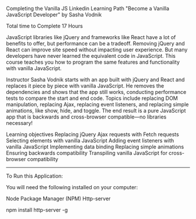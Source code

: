 Completing the Vanilla JS Linkedin Learning Path
"Become a Vanilla JavaScript Developer" by Sasha Vodnik

Total time to Complete 17 Hours

JavaScript libraries like jQuery and frameworks like React have a lot of benefits to offer, but performance can be a tradeoff. Removing jQuery and React can improve site speed without impacting user experience. But many developers have never learned the equivalent code in JavaScript. This course teaches you how to program the same features and functionality with vanilla JavaScript.

Instructor Sasha Vodnik starts with an app built with jQuery and React and replaces it piece by piece with vanilla JavaScript. He removes the dependencies and shows that the app still works, conducting performance tests to compare the start and end code. Topics include replacing DOM manipulation, replacing Ajax, replacing event listeners, and replacing simple animations, like show, hide, and toggle. The end result is a pure JavaScript app that is backwards and cross-browser compatible—no libraries necessary!

Learning objectives
Replacing jQuery Ajax requests with Fetch requests
Selecting elements with vanilla JavaScript
Adding event listeners with vanilla JavaScript
Implementing data binding
Replacing simple animations
Ensuring backwards compatibility
Transpiling vanilla JavaScript for cross-browser compatibility


------------------------------------------------------------------------------------

To Run this Application:

You will need the following installed on your computer:

Node Package Manager (NPM)
Http-server


npm install http-server -g